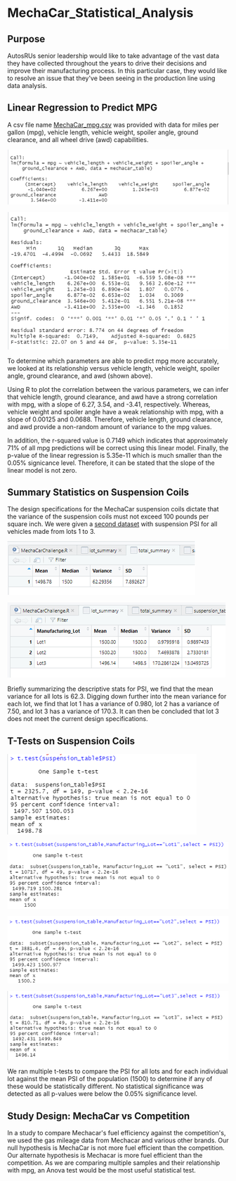 # MechaCar_Statistical_Analysis

## Purpose
AutosRUs senior leadership would like to take advantage of the vast data they have collected throughout the years to drive their decisions and improve their manufacturing process. In this particular case, they would like to resolve an issue that they've been seeing in the production line using data analysis.

## Linear Regression to Predict MPG

A csv file name [MechaCar_mpg.csv](MechaCar_mpg.csv) was provided with data for miles per gallon (mpg), vehicle length, vehicle weight, spoiler angle, ground clearance, and all wheel drive (awd) capabilities. 

![lm-coefficient-mpg](Analysis/mpg-coefficient.png)

![lm-predict-mpg](Analysis/lm-predict-mpg.png)

To determine which parameters are able to predict mpg more accurately, we looked at its relationship versus vehicle length, vehicle weight, spoiler angle, ground clearance, and awd (shown above). 

Using R to plot the correlation between the various parameters, we can infer that vehicle length, ground clearance, and awd have a strong correlation with mpg, with a slope of 6.27, 3.54, and -3.41, respectively. Whereas, vehicle weight and spoiler angle have a weak relationship with mpg, with a slope of 0.00125 and 0.0688. Therefore, vehicle length, ground clearance, and awd provide a non-random amount of variance to the mpg values.

In addition, the r-squared value is 0.7149 which indicates that approximately 71% of all mpg predictions will be correct using this linear model. Finally, the p-value of the linear regression is 5.35e-11 which is much smaller than the 0.05% signicance level. Therefore, it can be stated that the slope of the linear model is not zero.


## Summary Statistics on Suspension Coils

The design specifications for the MechaCar suspension coils dictate that the variance of the suspension coils must not exceed 100 pounds per square inch. We were given a [second dataset](Suspension_Coil.csv) with suspension PSI for all vehicles made from lots 1 to 3. 

![total_summary](Analysis/total_summary.png)

![lot_summary](Analysis/lot_summary.png)

Briefly summarizing the descriptive stats for PSI, we find that the mean variance for all lots is 62.3. Digging down further into the mean variance for each lot, we find that lot 1 has a variance of 0.980, lot 2 has a variance of 7.50, and lot 3 has a variance of 170.3. It can then be concluded that lot 3 does not meet the current design specifications.

## T-Tests on Suspension Coils

![T-Test for all lots](Analysis/ttest-totalpsi.png)

![T-Test for lot 1](Analysis/ttest-lot1.png)

![T-Test for lot 2](Analysis/ttest-lot2.png)

![T-Test for lot 3](Analysis/ttest-lot3.png)

We ran multiple t-tests to compare the PSI for all lots and for each individual lot against the mean PSI of the population (1500) to determine if any of these would be statistically different. No statistical significance was detected as all p-values were below the 0.05% significance level. 

## Study Design: MechaCar vs Competition

In a study to compare Mechacar's fuel efficiency against the competition's, we used the gas mileage data from Mechacar and various other brands. 
Our null hypothesis is MechaCar is not more fuel efficient than the competition. Our alternate hypothesis is Mechacar is more fuel efficient than the competition.
As we are comparing multiple samples and their relationship with mpg, an Anova test would be the most useful statistical test. 
